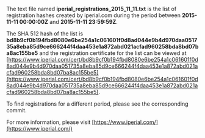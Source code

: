 The text file named **iperial_registrations_2015_11_11.txt** is the list of registration hashes created by iperial.com during the period between **2015-11-11 00:00:00Z** and **2015-11-11 23:59:59Z**.

The SHA 512 hash of the list is **bd8b9cf0b194fbd8080e6be254a1c061601f0d8ad044e9b4d970daa051735a8eba85d9ce666244f4daa453e1a872abd021acfad960258bda8bd07ba8ac155be5** and the registration certificate for the list can be viewed at [https://www.iperial.com/cert/bd8b9cf0b194fbd8080e6be254a1c061601f0d8ad044e9b4d970daa051735a8eba85d9ce666244f4daa453e1a872abd021acfad960258bda8bd07ba8ac155be5](https://www.iperial.com/cert/bd8b9cf0b194fbd8080e6be254a1c061601f0d8ad044e9b4d970daa051735a8eba85d9ce666244f4daa453e1a872abd021acfad960258bda8bd07ba8ac155be5).

To find registrations for a different period, please see the corresponding commit.

For more information, please visit [https://www.iperial.com/](https://www.iperial.com/)
